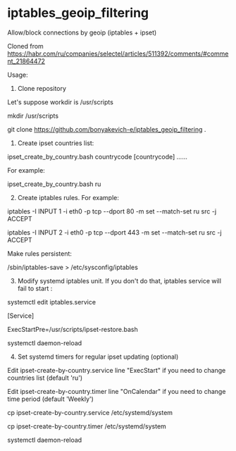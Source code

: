 # iptables_geoip_filtering
Allow/block connections by geoip (iptables + ipset)

Cloned from https://habr.com/ru/companies/selectel/articles/511392/comments/#comment_21864472

Usage:

1. Clone repository 

Let's suppose workdir is /usr/scripts

mkdir  /usr/scripts

git clone https://github.com/bonyakevich-e/iptables_geoip_filtering .

1. Create ipset countries list:

ipset_create_by_country.bash countrycode [countrycode] ......

For example:

ipset_create_by_country.bash ru
 
2. Create iptables rules. For example:

iptables -I INPUT 1 -i eth0 -p tcp --dport 80 -m set --match-set ru src -j ACCEPT

iptables -I INPUT 2 -i eth0 -p tcp --dport 443 -m set --match-set ru src -j ACCEPT

Make rules persistent:

/sbin/iptables-save > /etc/sysconfig/iptables

3. Modify systemd iptables unit. If you don't do that, iptables service will fail to start :

systemctl edit iptables.service

[Service]

ExecStartPre=/usr/scripts/ipset-restore.bash

systemctl daemon-reload

4. Set systemd timers for regular ipset updating (optional)

Edit ipset-create-by-country.service line "ExecStart" if you need to change countries list (default 'ru')

Edit ipset-create-by-country.timer line "OnCalendar" if you need to change time period (default 'Weekly') 

cp ipset-create-by-country.service /etc/systemd/system

cp ipset-create-by-country.timer /etc/systemd/system 

systemctl daemon-reload

